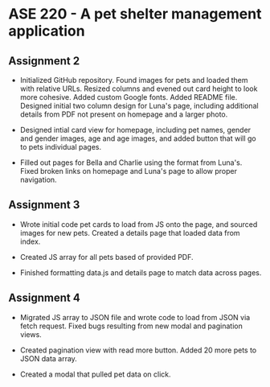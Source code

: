 # ASE 220 - A pet shelter management application


## Assignment 2

- Initialized GitHub repository. Found images for pets and loaded them with relative URLs. Resized columns and evened out card height to look more cohesive. Added custom Google fonts. Added README file. Designed initial two column design for Luna's page, including additional details from PDF not present on homepage and a larger photo.

- Designed intial card view for homepage, including pet names, gender and gender images, age and age images, and added button that will go to pets individual pages.

- Filled out pages for Bella and Charlie using the format from Luna's. Fixed broken links on homepage and Luna's page to allow proper navigation.

## Assignment 3

- Wrote initial code pet cards to load from JS onto the page, and sourced images for new pets. Created a details page that loaded data from index.

- Created JS array for all pets based of provided PDF.

- Finished formatting data.js and details page to match data across pages.

## Assignment 4

- Migrated JS array to JSON file and wrote code to load from JSON via fetch request. Fixed bugs resulting from new modal and pagination views.

- Created pagination view with read more button. Added 20 more pets to JSON data array.

- Created a modal that pulled pet data on click.
